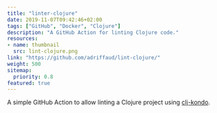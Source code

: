 ```yaml
---
title: "linter-clojure"
date: 2019-11-07T09:42:46+02:00
tags: ["GitHub", "Docker", "Clojure"]
description: "A GitHub Action for linting Clojure code."
resources:
- name: thumbnail
  src: lint-clojure.png
link: "https://github.com/adriffaud/lint-clojure/"
weight: 500
sitemap:
  priority: 0.8
featured: true
---
```


A simple GitHub Action to allow linting a Clojure project using [clj-kondo](https://github.com/borkdude/clj-kondo).
